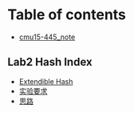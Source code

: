 # Table of contents

* [cmu15-445\_note](README.md)

## Lab2 Hash Index

* [Extendible Hash](lab2-hash-index/extendible-hash.md)
* [实验要求](lab2-hash-index/shi-yan-yao-qiu.md)
* [思路](lab2-hash-index/si-lu.md)

